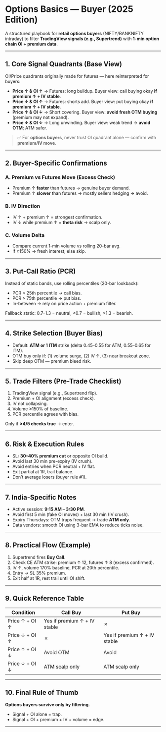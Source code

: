 # Options Basics — Buyer (2025 Edition)

A structured playbook for **retail options buyers** (NIFTY/BANKNIFTY intraday) to filter **TradingView signals (e.g., Supertrend)** with **1-min option chain OI + premium data**.

---

## 1. Core Signal Quadrants (Base View)

OI/Price quadrants originally made for futures — here reinterpreted for buyers:

* **Price ↑ & OI ↑** → Futures: long buildup. Buyer view: call buying okay **if premium ↑ + IV stable**.
* **Price ↓ & OI ↑** → Futures: shorts add. Buyer view: put buying okay **if premium ↑ + IV stable**.
* **Price ↑ & OI ↓** → Short covering. Buyer view: **avoid fresh OTM buying** (premium may not expand).
* **Price ↓ & OI ↓** → Long unwinding. Buyer view: weak trend → **avoid OTM**; ATM safer.

> ✅ For **options buyers**, never trust OI quadrant alone — confirm with **premium/IV move**.

---

## 2. Buyer-Specific Confirmations

### A. Premium vs Futures Move (Excess Check)

* Premium ↑ **faster** than futures → genuine buyer demand.
* Premium ↑ **slower** than futures → mostly sellers hedging → avoid.

### B. IV Direction

* IV ↑ + premium ↑ = strongest confirmation.
* IV ↓ while premium ↑ = **theta risk** → scalp only.

### C. Volume Delta

* Compare current 1-min volume vs rolling 20-bar avg.
* If ≥150% → fresh interest; else skip.

---

## 3. Put-Call Ratio (PCR)

Instead of static bands, use rolling percentiles (20-bar lookback):

* PCR < 25th percentile → call bias.
* PCR > 75th percentile → put bias.
* In-between → rely on price action + premium filter.

Fallback static: 0.7–1.3 = neutral, <0.7 = bullish, >1.3 = bearish.

---

## 4. Strike Selection (Buyer Bias)

* Default: **ATM or 1 ITM** strike (delta 0.45–0.55 for ATM, 0.55–0.65 for ITM).
* OTM buy only if: (1) volume surge, (2) IV ↑, (3) near breakout zone.
* Skip deep OTM — premium bleed risk.

---

## 5. Trade Filters (Pre-Trade Checklist)

1. TradingView signal (e.g., Supertrend flip).
2. Premium + OI alignment (excess check).
3. IV not collapsing.
4. Volume ≥150% of baseline.
5. PCR percentile agrees with bias.

Only if **≥4/5 checks true** → enter.

---

## 6. Risk & Execution Rules

* SL: **30–40% premium cut** or opposite OI build.
* Avoid last 30 min pre-expiry (IV crush).
* Avoid entries when PCR neutral + IV flat.
* Exit partial at 1R, trail balance.
* Don’t average losers (buyer rule #1).

---

## 7. India-Specific Notes

* Active session: **9:15 AM – 3:30 PM**.
* Avoid first 5 min (fake OI moves) + last 30 min (IV crush).
* Expiry Thursdays: OTM traps frequent → trade **ATM only**.
* Data vendors: smooth OI using 3-bar EMA to reduce ticks noise.

---

## 8. Practical Flow (Example)

1. Supertrend fires **Buy Call**.
2. Check CE ATM strike: premium ↑ 12, futures ↑ 8 (excess confirmed).
3. IV ↑, volume 170% baseline, PCR at 20th percentile.
4. Entry → SL 35% premium.
5. Exit half at 1R, rest trail until OI shift.

---

## 9. Quick Reference Table

| Condition      | Call Buy                     | Put Buy                      |
| -------------- | ---------------------------- | ---------------------------- |
| Price ↑ + OI ↑ | Yes if premium ↑ + IV stable | ✗                            |
| Price ↓ + OI ↑ | ✗                            | Yes if premium ↑ + IV stable |
| Price ↑ + OI ↓ | Avoid OTM                    | Avoid                        |
| Price ↓ + OI ↓ | ATM scalp only               | ATM scalp only               |

---

## 10. Final Rule of Thumb

**Options buyers survive only by filtering.**

* Signal + OI alone = trap.
* Signal + OI + premium + IV + volume = edge.

---
